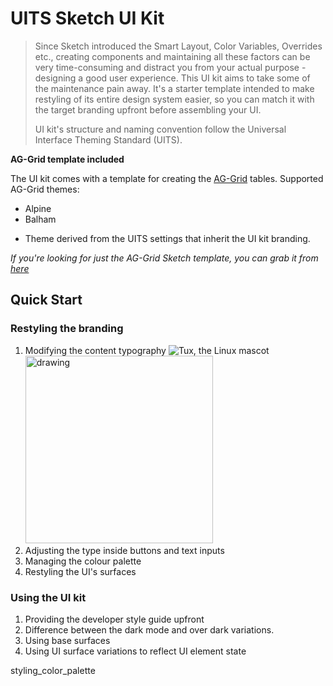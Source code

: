 # UITS Sketch UI Kit

>Since Sketch introduced the Smart Layout, Color Variables, Overrides etc., creating components and maintaining all these factors can be very time-consuming and distract you from your actual purpose - designing a good user experience. This UI kit aims to take some of the maintenance pain away. It's a starter template intended to make restyling of its entire design system easier, so you can match it with the target branding upfront before assembling your UI. 
>
>UI kit's structure and naming convention follow the Universal Interface Theming Standard (UITS).

__AG-Grid template included__

The UI kit comes with a template for creating the [AG-Grid](https://www.ag-grid.com/) tables. Supported AG-Grid themes:
- Alpine
- Balham
+ Theme derived from the UITS settings that inherit the UI kit branding.

_If you're looking for just the AG-Grid Sketch template, you can grab it from [here](#)_

## Quick Start

### Restyling the branding

1. Modifying the content typography
    ![Tux, the Linux mascot](https://palmaka.design/sketch-uits-db/styling_color_palette.jpg)
    <img src="https://palmaka.design/sketch-uits-db/styling_color_palette@2x.jpg" alt="drawing" width="300"/>
2. Adjusting the type inside buttons and text inputs
3. Managing the colour palette
4. Restyling the UI's surfaces

### Using the UI kit

1. Providing the developer style guide upfront
2. Difference between the dark mode and over dark variations.
3. Using base surfaces
4. Using UI surface variations to reflect UI element state

styling_color_palette 